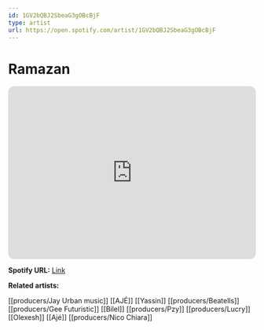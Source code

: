 ```yaml
---
id: 1GV2bQBJ2SbeaG3gOBcBjF
type: artist
url: https://open.spotify.com/artist/1GV2bQBJ2SbeaG3gOBcBjF
---
```

# Ramazan

<iframe style="border-radius:12px" src="https://open.spotify.com/embed/artist/1GV2bQBJ2SbeaG3gOBcBjF" width="100%" height="352" frameBorder="0" allowfullscreen="" allow="autoplay; clipboard-write; encrypted-media; fullscreen; picture-in-picture" loading="lazy"></iframe>

**Spotify URL:** [Link](https://open.spotify.com/artist/1GV2bQBJ2SbeaG3gOBcBjF)

**Related artists:**

[[producers/Jay Urban music]]
[[AJÉ]]
[[Yassin]]
[[producers/Beatells]]
[[producers/Gee Futuristic]]
[[Bilel]]
[[producers/Pzy]]
[[producers/Lucry]]
[[Olexesh]]
[[Ajé]]
[[producers/Nico Chiara]]

